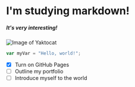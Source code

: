 # I'm studying markdown!

##### It's very interesting!
![Image of Yaktocat](https://octodex.github.com/images/yaktocat.png)

``` javascript
var myVar = "Hello, world!";
```
- [X] Turn on GitHub Pages
- [ ] Outline my portfolio
- [ ] Introduce myself to the world
